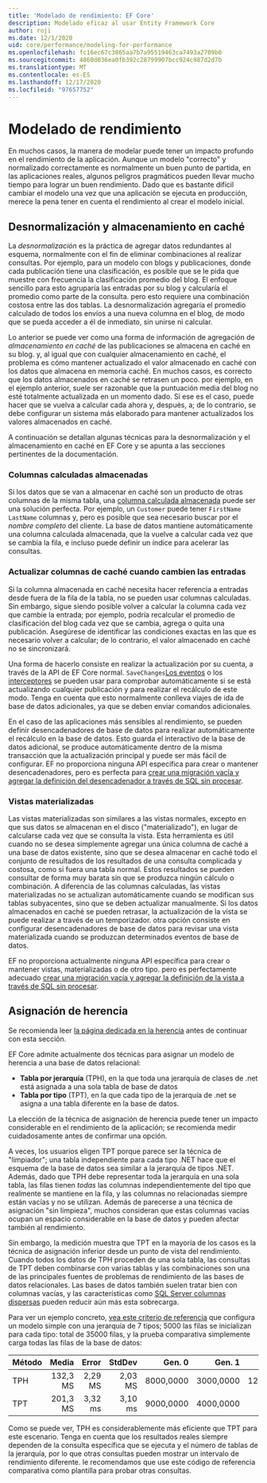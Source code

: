 ```yaml
---
title: 'Modelado de rendimiento: EF Core'
description: Modelado eficaz al usar Entity Framework Core
author: roji
ms.date: 12/1/2020
uid: core/performance/modeling-for-performance
ms.openlocfilehash: fc16ec67c3865aa7b7a95519463ca7493a2709b0
ms.sourcegitcommit: 4860d036ea0fb392c28799907bcc924c987d2d7b
ms.translationtype: MT
ms.contentlocale: es-ES
ms.lasthandoff: 12/17/2020
ms.locfileid: "97657752"
---
```

# <a name="modeling-for-performance"></a>Modelado de rendimiento

En muchos casos, la manera de modelar puede tener un impacto profundo en el rendimiento de la aplicación. Aunque un modelo "correcto" y normalizado correctamente es normalmente un buen punto de partida, en las aplicaciones reales, algunos peligros pragmáticos pueden llevar mucho tiempo para lograr un buen rendimiento. Dado que es bastante difícil cambiar el modelo una vez que una aplicación se ejecuta en producción, merece la pena tener en cuenta el rendimiento al crear el modelo inicial.

## <a name="denormalization-and-caching"></a>Desnormalización y almacenamiento en caché

La *desnormalización* es la práctica de agregar datos redundantes al esquema, normalmente con el fin de eliminar combinaciones al realizar consultas. Por ejemplo, para un modelo con blogs y publicaciones, donde cada publicación tiene una clasificación, es posible que se le pida que muestre con frecuencia la clasificación promedio del blog. El enfoque sencillo para esto agruparía las entradas por su blog y calcularía el promedio como parte de la consulta. pero esto requiere una combinación costosa entre las dos tablas. La desnormalización agregaría el promedio calculado de todos los envíos a una nueva columna en el blog, de modo que se pueda acceder a él de inmediato, sin unirse ni calcular.

Lo anterior se puede ver como una forma de información de agregación de *almacenamiento en caché* de las publicaciones se almacena en caché en su blog. y, al igual que con cualquier almacenamiento en caché, el problema es cómo mantener actualizado el valor almacenado en caché con los datos que almacena en memoria caché. En muchos casos, es correcto que los datos almacenados en caché se retrasen un poco. por ejemplo, en el ejemplo anterior, suele ser razonable que la puntuación media del blog no esté totalmente actualizada en un momento dado. Si ese es el caso, puede hacer que se vuelva a calcular cada ahora y, después, a; de lo contrario, se debe configurar un sistema más elaborado para mantener actualizados los valores almacenados en caché.

A continuación se detallan algunas técnicas para la desnormalización y el almacenamiento en caché en EF Core y se apunta a las secciones pertinentes de la documentación.

### <a name="stored-computed-columns"></a>Columnas calculadas almacenadas

Si los datos que se van a almacenar en caché son un producto de otras columnas de la misma tabla, una [columna calculada almacenada](xref:core/modeling/generated-properties#computed-columns) puede ser una solución perfecta. Por ejemplo, un `Customer` puede tener `FirstName` `LastName` columnas y, pero es posible que sea necesario buscar por el *nombre completo* del cliente. La base de datos mantiene automáticamente una columna calculada almacenada, que la vuelve a calcular cada vez que se cambia la fila, e incluso puede definir un índice para acelerar las consultas.

### <a name="update-cache-columns-when-inputs-change"></a>Actualizar columnas de caché cuando cambien las entradas

Si la columna almacenada en caché necesita hacer referencia a entradas desde fuera de la fila de la tabla, no se pueden usar columnas calculadas. Sin embargo, sigue siendo posible volver a calcular la columna cada vez que cambie la entrada; por ejemplo, podría recalcular el promedio de clasificación del blog cada vez que se cambia, agrega o quita una publicación. Asegúrese de identificar las condiciones exactas en las que es necesario volver a calcular; de lo contrario, el valor almacenado en caché no se sincronizará.

Una forma de hacerlo consiste en realizar la actualización por su cuenta, a través de la API de EF Core normal. `SaveChanges`[Los eventos](xref:core/logging-events-diagnostics/events) o los [interceptores](xref:core/logging-events-diagnostics/interceptors#savechanges-interception) se pueden usar para comprobar automáticamente si se está actualizando cualquier publicación y para realizar el recálculo de este modo. Tenga en cuenta que esto normalmente conlleva viajes de ida de base de datos adicionales, ya que se deben enviar comandos adicionales.

En el caso de las aplicaciones más sensibles al rendimiento, se pueden definir desencadenadores de base de datos para realizar automáticamente el recálculo en la base de datos. Esto guarda el interactivo de la base de datos adicional, se produce automáticamente dentro de la misma transacción que la actualización principal y puede ser más fácil de configurar. EF no proporciona ninguna API específica para crear o mantener desencadenadores, pero es perfecta para [crear una migración vacía y agregar la definición del desencadenador a través de SQL sin procesar](xref:core/managing-schemas/migrations/managing#arbitrary-changes-via-raw-sql).

### <a name="materialized-views"></a>Vistas materializadas

Las vistas materializadas son similares a las vistas normales, excepto en que sus datos se almacenan en el disco ("materializado"), en lugar de calcularse cada vez que se consulta la vista. Esta herramienta es útil cuando no se desea simplemente agregar una única columna de caché a una base de datos existente, sino que se desea almacenar en caché todo el conjunto de resultados de los resultados de una consulta complicada y costosa, como si fuera una tabla normal. Estos resultados se pueden consultar de forma muy barata sin que se produzca ningún cálculo o combinación. A diferencia de las columnas calculadas, las vistas materializadas no se actualizan automáticamente cuando se modifican sus tablas subyacentes, sino que se deben actualizar manualmente. Si los datos almacenados en caché se pueden retrasar, la actualización de la vista se puede realizar a través de un temporizador. otra opción consiste en configurar desencadenadores de base de datos para revisar una vista materializada cuando se produzcan determinados eventos de base de datos.

EF no proporciona actualmente ninguna API específica para crear o mantener vistas, materializadas o de otro tipo. pero es perfectamente adecuado [crear una migración vacía y agregar la definición de la vista a través de SQL sin procesar](xref:core/managing-schemas/migrations/managing#arbitrary-changes-via-raw-sql).

## <a name="inheritance-mapping"></a>Asignación de herencia

Se recomienda leer [la página dedicada en la herencia](xref:core/modeling/inheritance) antes de continuar con esta sección.

EF Core admite actualmente dos técnicas para asignar un modelo de herencia a una base de datos relacional:

* **Tabla por jerarquía** (TPH), en la que toda una jerarquía de clases de .net está asignada a una sola tabla de base de datos
* **Tabla por tipo** (TPT), en la que cada tipo de la jerarquía de .net se asigna a una tabla diferente en la base de datos.

La elección de la técnica de asignación de herencia puede tener un impacto considerable en el rendimiento de la aplicación; se recomienda medir cuidadosamente antes de confirmar una opción.

A veces, los usuarios eligen TPT porque parece ser la técnica de "limpiador"; una tabla independiente para cada tipo .NET hace que el esquema de la base de datos sea similar a la jerarquía de tipos .NET. Además, dado que TPH debe representar toda la jerarquía en una sola tabla, las filas tienen *todas* las columnas independientemente del tipo que realmente se mantiene en la fila, y las columnas no relacionadas siempre están vacías y no se utilizan. Además de parecerse a una técnica de asignación "sin limpieza", muchos consideran que estas columnas vacías ocupan un espacio considerable en la base de datos y pueden afectar también al rendimiento.

Sin embargo, la medición muestra que TPT en la mayoría de los casos es la técnica de asignación inferior desde un punto de vista del rendimiento. Cuando todos los datos de TPH proceden de una sola tabla, las consultas de TPT deben combinarse con varias tablas y las combinaciones son una de las principales fuentes de problemas de rendimiento de las bases de datos relacionales. Las bases de datos también suelen tratar bien con columnas vacías, y las características como [SQL Server columnas dispersas](/sql/relational-databases/tables/use-sparse-columns) pueden reducir aún más esta sobrecarga.

Para ver un ejemplo concreto, [vea este criterio de referencia](https://github.com/dotnet/EntityFramework.Docs/tree/master/samples/core/Benchmarks/Inheritance.cs) que configura un modelo simple con una jerarquía de 7 tipos; 5000 las filas se inicializan para cada tipo: total de 35000 filas, y la prueba comparativa simplemente carga todas las filas de la base de datos:

| Método |     Media |   Error |  StdDev |     Gen. 0 |     Gen. 1 |     Gen. 2 | Allocated |
|------- |---------:|--------:|--------:|----------:|----------:|----------:|----------:|
|    TPH | 132,3 MS | 2,29 MS | 2,03 MS | 8000,0000 | 3000,0000 | 1250,0000 |  44,49 MB |
|    TPT | 201,3 MS | 3,32 ms | 3,10 ms | 9000,0000 | 4000,0000 |         - |  61,84 MB |

Como se puede ver, TPH es considerablemente más eficiente que TPT para este escenario. Tenga en cuenta que los resultados reales siempre dependen de la consulta específica que se ejecuta y el número de tablas de la jerarquía, por lo que otras consultas pueden mostrar un intervalo de rendimiento diferente. le recomendamos que use este código de referencia comparativa como plantilla para probar otras consultas.

